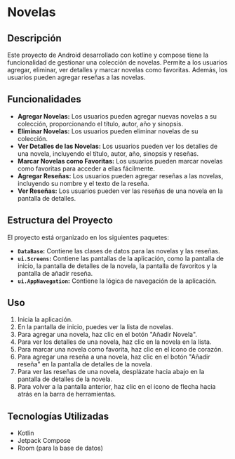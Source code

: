 # Novelas

## Descripción

Este proyecto de Android desarrollado con kotline y compose tiene la funcionalidad de gestionar una colección de novelas. Permite a los usuarios agregar, eliminar, ver detalles y marcar novelas como favoritas. Además, los usuarios pueden agregar reseñas a las novelas.

## Funcionalidades

* **Agregar Novelas:** Los usuarios pueden agregar nuevas novelas a su colección, proporcionando el título, autor, año y sinopsis.
* **Eliminar Novelas:** Los usuarios pueden eliminar novelas de su colección.
* **Ver Detalles de las Novelas:** Los usuarios pueden ver los detalles de una novela, incluyendo el título, autor, año, sinopsis y reseñas.
* **Marcar Novelas como Favoritas:** Los usuarios pueden marcar novelas como favoritas para acceder a ellas fácilmente.
* **Agregar Reseñas:** Los usuarios pueden agregar reseñas a las novelas, incluyendo su nombre y el texto de la reseña.
* **Ver Reseñas:** Los usuarios pueden ver las reseñas de una novela en la pantalla de detalles.

## Estructura del Proyecto

El proyecto está organizado en los siguientes paquetes:

* **`DataBase`:** Contiene las clases de datos para las novelas y las reseñas.
* **`ui.Screens`:** Contiene las pantallas de la aplicación, como la pantalla de inicio, la pantalla de detalles de la novela, la pantalla de favoritos y la pantalla de añadir reseña.
* **`ui.AppNavegation`:** Contiene la lógica de navegación de la aplicación.

## Uso

1. Inicia la aplicación.
2. En la pantalla de inicio, puedes ver la lista de novelas.
3. Para agregar una novela, haz clic en el botón "Añadir Novela".
4. Para ver los detalles de una novela, haz clic en la novela en la lista.
5. Para marcar una novela como favorita, haz clic en el icono de corazón.
6. Para agregar una reseña a una novela, haz clic en el botón "Añadir reseña" en la pantalla de detalles de la novela.
7. Para ver las reseñas de una novela, desplázate hacia abajo en la pantalla de detalles de la novela.
8. Para volver a la pantalla anterior, haz clic en el icono de flecha hacia atrás en la barra de herramientas.

## Tecnologías Utilizadas

* Kotlin
* Jetpack Compose
* Room (para la base de datos)


